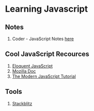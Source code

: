 # Learning Javascript

## Notes
1. Coder - JavaScript Notes [here](Notes/Coder%20-%20Javascript.md)

## Cool JavaScript Recources
1. [Eloquent JavaScript](https://eloquentjs-es.thedojo.mx/) 
2. [Mozilla Doc](https://developer.mozilla.org/es/docs/Web/JavaScript) 
3. [The Modern JavaScript Tutorial](https://javascript.info/)

## Tools
1. [Stackblitz](https://stackblitz.com/)